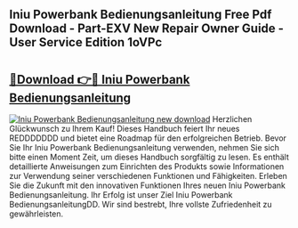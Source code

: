 ## Iniu Powerbank Bedienungsanleitung Free Pdf Download - Part-EXV New Repair Owner Guide - User Service Edition 1oVPc

# <h2><a href="http://df4mso.blite.top/?on=Iniu+Powerbank+Bedienungsanleitung">🔗Download 👉🔴 Iniu Powerbank Bedienungsanleitung</a></h2>

[![Iniu Powerbank Bedienungsanleitung new download](https://i.imgur.com/lujVjoI.png)](http://df4mso.blite.top/?on=Iniu+Powerbank+Bedienungsanleitung)
Herzlichen Glückwunsch zu Ihrem Kauf! Dieses Handbuch feiert Ihr neues REDDDDDDD und bietet eine Roadmap für den erfolgreichen Betrieb. Bevor Sie Ihr Iniu Powerbank Bedienungsanleitung verwenden, nehmen Sie sich bitte einen Moment Zeit, um dieses Handbuch sorgfältig zu lesen. Es enthält detaillierte Anweisungen zum Einrichten des Produkts sowie Informationen zur Verwendung seiner verschiedenen Funktionen und Fähigkeiten. Erleben Sie die Zukunft mit den innovativen Funktionen Ihres neuen Iniu Powerbank Bedienungsanleitung. Ihr Erfolg ist unser Ziel Iniu Powerbank BedienungsanleitungDD. Wir sind bestrebt, Ihre vollste Zufriedenheit zu gewährleisten.

